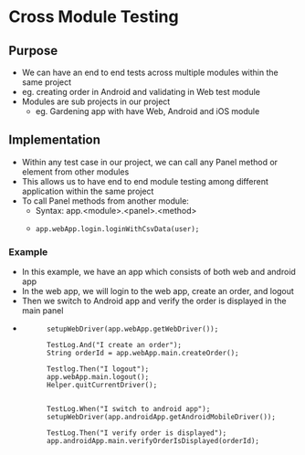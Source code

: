 # Cross Module Testing

## Purpose

* We can have an end to end tests across multiple modules within the same project
* eg. creating order in Android and validating in Web test module
* Modules are sub projects in our project
  * eg. Gardening app with have Web, Android and iOS module

## Implementation

* Within any test case in our project, we can call any Panel method or element from other modules
* This allows us to have end to end module testing among different application within the same project
* To call Panel methods from another module:
  * Syntax: app.\<module>.\<panel>.\<method>
  * ```
    app.webApp.login.loginWithCsvData(user);
    ```

### Example

* In this example, we have an app which consists of both web and android app
* In the web app, we will login to the web app, create an order, and logout
* Then we switch to Android app and verify the order is displayed in the main panel&#x20;
* ```
  		setupWebDriver(app.webApp.getWebDriver());
  		
  		TestLog.And("I create an order");
  		String orderId = app.webApp.main.createOrder();
  		
  		Testlog.Then("I logout");
  		app.webApp.main.logout();
  		Helper.quitCurrentDriver();
  		
  		
  		TestLog.When("I switch to android app");
  		setupWebDriver(app.androidApp.getAndroidMobileDriver());
  		
  		TestLog.Then("I verify order is displayed");
  		app.androidApp.main.verifyOrderIsDisplayed(orderId);
  ```
